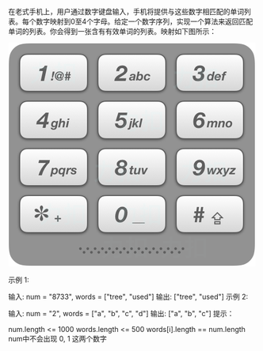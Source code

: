 在老式手机上，用户通过数字键盘输入，手机将提供与这些数字相匹配的单词列表。每个数字映射到0至4个字母。给定一个数字序列，实现一个算法来返回匹配单词的列表。你会得到一张含有有效单词的列表。映射如下图所示：

![img.png](img.png)

示例 1:

输入: num = "8733", words = ["tree", "used"]
输出: ["tree", "used"]
示例 2:

输入: num = "2", words = ["a", "b", "c", "d"]
输出: ["a", "b", "c"]
提示：

num.length <= 1000
words.length <= 500
words[i].length == num.length
num中不会出现 0, 1 这两个数字
